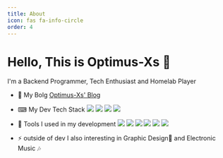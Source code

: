 ```yaml
---
title: About
icon: fas fa-info-circle
order: 4
---
```


# Hello, This is Optimus-Xs 🖖

I'm a Backend Programmer, Tech Enthusiast and Homelab Player

- 📖 My Bolg [Optimus-Xs' Blog](https://Optimus-Xs.github.io)

- ⌨ My Dev Tech Stack 
[![](https://img.shields.io/badge/Java-SpringBoot-green)]() 
[![](https://img.shields.io/badge/Golang-Gin-79d4fd)]() 
[![](https://img.shields.io/badge/JS-React-blue)]() 
[![](https://img.shields.io/badge/Ruby-Ruby%20on%20Rails-red)]() 

- 🔧 Tools I used in my development 
[![](https://img.shields.io/badge/IDE-IDEA-926fc3)]() 
[![](https://img.shields.io/badge/IDE-GoLand-26b0a8)]() 
[![](https://img.shields.io/badge/IDE-WebStorm-1bc6ed)]() 
[![](https://img.shields.io/badge/Eidtor-VSCode-23a8eb)]()
[![](https://img.shields.io/badge/OS-Linux-e75b25)]()
[![](https://img.shields.io/badge/VC-Git-e75b25)]()

- ⚡ outside of dev I also interesting in Graphic Design🎨 and Electronic Music 🎶
